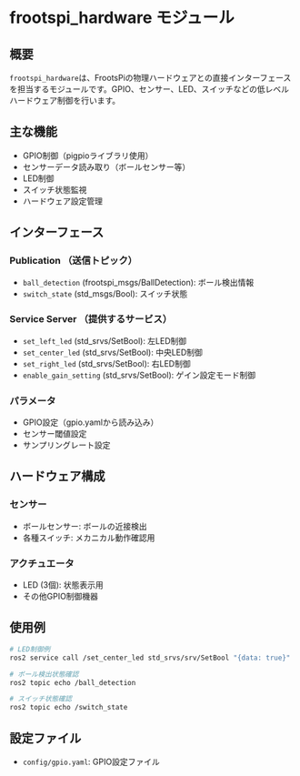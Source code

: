 # frootspi_hardware モジュール

## 概要

`frootspi_hardware`は、FrootsPiの物理ハードウェアとの直接インターフェースを担当するモジュールです。GPIO、センサー、LED、スイッチなどの低レベルハードウェア制御を行います。

## 主な機能

- GPIO制御（pigpioライブラリ使用）
- センサーデータ読み取り（ボールセンサー等）
- LED制御
- スイッチ状態監視
- ハードウェア設定管理

## インターフェース

### Publication （送信トピック）
- `ball_detection` (frootspi_msgs/BallDetection): ボール検出情報
- `switch_state` (std_msgs/Bool): スイッチ状態

### Service Server （提供するサービス）
- `set_left_led` (std_srvs/SetBool): 左LED制御
- `set_center_led` (std_srvs/SetBool): 中央LED制御  
- `set_right_led` (std_srvs/SetBool): 右LED制御
- `enable_gain_setting` (std_srvs/SetBool): ゲイン設定モード制御

### パラメータ
- GPIO設定（gpio.yamlから読み込み）
- センサー閾値設定
- サンプリングレート設定

## ハードウェア構成

### センサー
- ボールセンサー: ボールの近接検出
- 各種スイッチ: メカニカル動作確認用

### アクチュエータ
- LED (3個): 状態表示用
- その他GPIO制御機器

## 使用例

```bash
# LED制御例
ros2 service call /set_center_led std_srvs/srv/SetBool "{data: true}"

# ボール検出状態確認
ros2 topic echo /ball_detection

# スイッチ状態確認  
ros2 topic echo /switch_state
```

## 設定ファイル

- `config/gpio.yaml`: GPIO設定ファイル